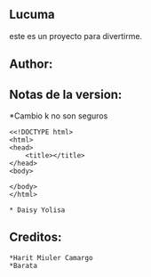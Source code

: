Lucuma
------
este es un proyecto para divertirme.

Author:
------


   Notas de la version:
   -------------------
   *Cambio k no son seguros
   
    <<!DOCTYPE html>
    <html>
    <head>
    	<title></title>
    </head>
    <body>
    
    </body>
    </html>

    * Daisy Yolisa
Creditos:
--------
	*Harit Miuler Camargo
	*Barata 

